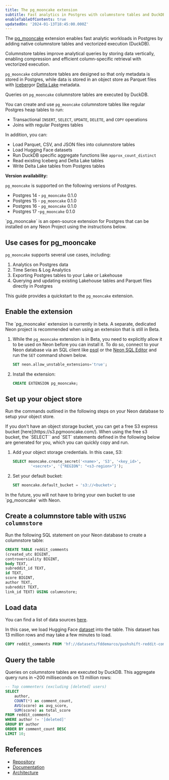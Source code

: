 ```yaml
---
title: The pg_mooncake extension
subtitle: Fast analytics in Postgres with columnstore tables and DuckDB execution
enableTableOfContents: true
updatedOn: '2024-01-13T18:45:00.000Z'
---
```


The [pg_mooncake](https://github.com/Mooncake-Labs/pg_mooncake) extension enables fast analytic workloads in Postgres by adding native columnstore tables and vectorized execution (DuckDB). 

Columnstore tables improve analytical queries by storing data vertically, enabling compression and efficient column-specific retrieval with vectorized execution. 

`pg_mooncake` columnstore tables are designed so that only metadata is stored in Postgres, while data is stored in an object store as Parquet files with [Iceberg](https://iceberg.apache.org/)or [Delta Lake](https://delta.io/) metadata.

Queries on `pg_mooncake` columnstore tables are executed by DuckDB. 

<CTA />

You can create and use `pg_mooncake` columnstore tables like regular Postgres heap tables to run: 

- Transactional `INSERT`, `SELECT`, `UPDATE`, `DELETE`, and `COPY` operations
- Joins with regular Postgres tables

In addition, you can:
- Load Parquet, CSV, and JSON files into columnstore tables
- Load Hugging Face datasets
- Run DuckDB specific aggregate functions like `approx_count_distinct`
- Read existing Iceberg and Delta Lake tables
- Write Delta Lake tables from Postgres tables

**Version availability:**

`pg_mooncake` is supported on the following versions of Postgres.

- Postgres 14 - `pg_mooncake` 0.1.0
- Postgres 15 - `pg_mooncake` 0.1.0
- Postgres 16 - `pg_mooncake` 0.1.0
- Postgres 17 -`pg_mooncake` 0.1.0

<Admonition type="note">
`pg_mooncake` is an open-source extension for Postgres that can be installed on any Neon Project using the instructions below.
</Admonition>

## Use cases for pg_mooncake

`pg_mooncake` supports several use cases, including:

1. Analytics on Postgres data
2. Time Series & Log Analytics
3. Exporting Postgres tables to your Lake or Lakehouse
4. Querying and updating existing Lakehouse tables and Parquet files directly in Postgres

This guide provides a quickstart to the `pg_mooncake` extension. 

## Enable the extension

<Admonition type="note">
The `pg_mooncake` extension is currently in beta. A separate, dedicated Neon project is recommended when using an extension that is still in Beta.
</Admonition>

1. While the `pg_mooncake` extension is in Beta, you need to explicitly allow it to be used on Neon before you can install it. To do so, connect to your Neon database via an SQL client like [psql](/docs/connect/query-with-psql-editor) or the [Neon SQL Editor](/docs/get-started-with-neon/query-with-neon-sql-editor) and run the `SET` command shown below.

    ```sql
    SET neon.allow_unstable_extensions='true';
    ```

2. Install the extension:

    ```sql
    CREATE EXTENSION pg_mooncake;
    ```

## Set up your object store

Run the commands outlined in the following steps on your Neon database to setup your object store.

<Admonition type="tip">
If you don't have an object storage bucket, you can get a free S3 express bucket [here](https://s3.pgmooncake.com/). When using the free s3 bucket, the `SELECT`` and `SET` statements defined in the following below are generated for you, which you can quickly copy and run.
</Admonition>  

1. Add your object storage credentials. In this case, S3:

    ```sql
    SELECT mooncake.create_secret('<name>', 'S3', '<key_id>', 
            '<secret>', '{"REGION": "<s3-region>"}');
    ```

2. Set your default bucket:

    ```sql
    SET mooncake.default_bucket = 's3://<bucket>';
    ```

<Admonition type="note">
In the future, you will not have to bring your own bucket to use `pg_mooncake` with Neon. 
</Admonition>

## Create a columnstore table with `USING columnstore`

Run the following SQL statement on your Neon database to create a columnstore table:

```sql
CREATE TABLE reddit_comments 
(created_utc BIGINT, 
controversiality BIGINT, 
body TEXT, 
subreddit_id TEXT, 
id TEXT, 
score BIGINT, 
author TEXT, 
subreddit TEXT, 
link_id TEXT) USING columnstore;
```
## Load data

You can find a list of data sources [here](https://pgmooncake.com/docs/load-data).

In this case, we load Hugging Face [dataset](https://huggingface.co/datasets/fddemarco/pushshift-reddit-comments) into the table. 
This dataset has 13 million rows and may take a few minutes to load.

```sql shouldWrap
COPY reddit_comments FROM 'hf://datasets/fddemarco/pushshift-reddit-comments/data/RC_2012-01.parquet';
```

## Query the table

Queries on columnstore tables are executed by DuckDB. This aggregate query runs in ~200 milliseconds on 13 million rows:

```sql
-- Top commenters (excluding [deleted] users)
SELECT 
    author,
    COUNT(*) as comment_count,
    AVG(score) as avg_score,
    SUM(score) as total_score
FROM reddit_comments
WHERE author != '[deleted]'
GROUP BY author
ORDER BY comment_count DESC
LIMIT 10;
```

## References

- [Repository](https://github.com/Mooncake-Labs/pg_mooncake)
- [Documentation](https://pgmooncake.com/docs)
- [Architecture](https://www.mooncake.dev/blog/how-we-built-pgmooncake)